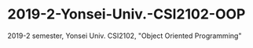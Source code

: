 # 2019-2-Yonsei-Univ.-CSI2102-OOP
2019-2 semester, Yonsei Univ. CSI2102, "Object Oriented Programming"
